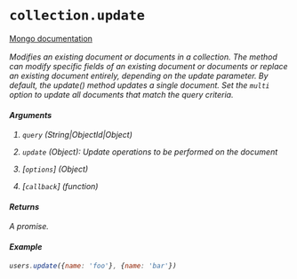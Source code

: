 # `collection.update`

[Mongo documentation <i class="fa fa-external-link" style="position: relative; top: 2px;" />](http://mongodb.github.io/node-mongodb-native/2.0/api/Collection.html#update)

Modifies an existing document or documents in a collection. The method can modify specific fields of an existing document or documents or replace an existing document entirely, depending on the update parameter. By default, the update() method updates a single document. Set the `multi` option to update all documents that match the query criteria.

#### Arguments

1. `query` *(String|ObjectId|Object)*

2. `update` *(Object)*: Update operations to be performed on the document

3. [`options`] *(Object)*

4. [`callback`] *(function)*

#### Returns

A promise.

#### Example

```js
users.update({name: 'foo'}, {name: 'bar'})
```
